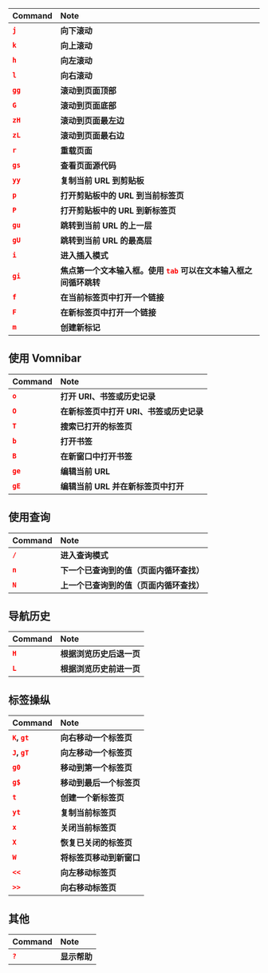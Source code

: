 <table>
<thead><tr>
<th align="left">Command</th>
<th align="left">Note</th>
</tr></thead>
<tbody>
<tr>
<td align="left" style="font-weight:bold;font-size=14px;">
<code style="color:red">j</code>
</td>
<td align="left" style="font-weight:bold;font-size=14px;">向下滚动</td>
</tr>
<tr>
<td align="left" style="font-weight:bold;font-size=14px;">
<code style="color:red">k</code>
</td>
<td align="left" style="font-weight:bold;font-size=14px;">向上滚动</td>
</tr>
<tr>
<td align="left" style="font-weight:bold;font-size=14px;"><code style="color:red">h</code></td>
<td align="left" style="font-weight:bold;font-size=14px;">向左滚动</td>
</tr>
<tr>
<td align="left" style="font-weight:bold;font-size=14px;"><code style="color:red">l</code></td>
<td align="left" style="font-weight:bold;font-size=14px;">向右滚动</td>
</tr>
<tr>
<td align="left" style="font-weight:bold;font-size=14px;"><code style="color:red">gg</code></td>
<td align="left" style="font-weight:bold;font-size=14px;">滚动到页面顶部</td>
</tr>
<tr>
<td align="left" style="font-weight:bold;font-size=14px;"><code style="color:red">G</code></td>
<td align="left" style="font-weight:bold;font-size=14px;">滚动到页面底部</td>
</tr>
<tr>
<td align="left" style="font-weight:bold;font-size=14px;"><code style="color:red">zH</code></td>
<td align="left" style="font-weight:bold;font-size=14px;">滚动到页面最左边</td>
</tr>
<tr>
<td align="left" style="font-weight:bold;font-size=14px;"><code style="color:red">zL</code></td>
<td align="left" style="font-weight:bold;font-size=14px;">滚动到页面最右边</td>
</tr>
<tr>
<td align="left" style="font-weight:bold;font-size=14px;"><code style="color:red">r</code></td>
<td align="left" style="font-weight:bold;font-size=14px;">重载页面</td>
</tr>
<tr>
<td align="left" style="font-weight:bold;font-size=14px;"><code style="color:red">gs</code></td>
<td align="left" style="font-weight:bold;font-size=14px;">查看页面源代码</td>
</tr>
<tr>
<td align="left" style="font-weight:bold;font-size=14px;"><code style="color:red">yy</code></td>
<td align="left" style="font-weight:bold;font-size=14px;">复制当前 URL 到剪贴板</td>
</tr>
<tr>
<td align="left" style="font-weight:bold;font-size=14px;"><code style="color:red">p</code></td>
<td align="left" style="font-weight:bold;font-size=14px;">打开剪贴板中的 URL 到当前标签页</td>
</tr>
<tr>
<td align="left" style="font-weight:bold;font-size=14px;"><code style="color:red">P</code></td>
<td align="left" style="font-weight:bold;font-size=14px;">打开剪贴板中的 URL 到新标签页</td>
</tr>
<tr>
<td align="left" style="font-weight:bold;font-size=14px;"><code style="color:red">gu</code></td>
<td align="left" style="font-weight:bold;font-size=14px;">跳转到当前 URL 的上一层</td>
</tr>
<tr>
<td align="left" style="font-weight:bold;font-size=14px;"><code style="color:red">gU</code></td>
<td align="left" style="font-weight:bold;font-size=14px;">跳转到当前 URL 的最高层</td>
</tr>
<tr>
<td align="left" style="font-weight:bold;font-size=14px;"><code style="color:red">i</code></td>
<td align="left" style="font-weight:bold;font-size=14px;">进入插入模式</td>
</tr>
<tr>
<td align="left" style="font-weight:bold;font-size=14px;"><code style="color:red">gi</code></td>
<td align="left" style="font-weight:bold;font-size=14px;">焦点第一个文本输入框。使用 <code style="color:red">tab</code> 可以在文本输入框之间循环跳转</td>
</tr>
<tr>
<td align="left" style="font-weight:bold;font-size=14px;"><code style="color:red">f</code></td>
<td align="left" style="font-weight:bold;font-size=14px;">在当前标签页中打开一个链接</td>
</tr>
<tr>
<td align="left" style="font-weight:bold;font-size=14px;"><code style="color:red">F</code></td>
<td align="left" style="font-weight:bold;font-size=14px;">在新标签页中打开一个链接</td>
</tr>
<tr>
<td align="left" style="font-weight:bold;font-size=14px;"><code style="color:red">m</code></td>
<td align="left" style="font-weight:bold;font-size=14px;">创建新标记</td>
</tr>
</tbody>
</table>
<h2>使用 Vomnibar</h2>
<table>
<thead><tr>
<th align="left">Command</th>
<th align="left">Note</th>
</tr></thead>
<tbody>
<tr>
<td align="left" style="font-weight:bold;font-size=14px;"><code style="color:red">o</code></td>
<td align="left" style="font-weight:bold;font-size=14px;">打开 URl、书签或历史记录</td>
</tr>
<tr>
<td align="left" style="font-weight:bold;font-size=14px;"><code style="color:red">O</code></td>
<td align="left" style="font-weight:bold;font-size=14px;">在新标签页中打开 URl、书签或历史记录</td>
</tr>
<tr>
<td align="left" style="font-weight:bold;font-size=14px;"><code style="color:red">T</code></td>
<td align="left" style="font-weight:bold;font-size=14px;">搜索已打开的标签页</td>
</tr>
<tr>
<td align="left" style="font-weight:bold;font-size=14px;"><code style="color:red">b</code></td>
<td align="left" style="font-weight:bold;font-size=14px;">打开书签</td>
</tr>
<tr>
<td align="left" style="font-weight:bold;font-size=14px;"><code style="color:red">B</code></td>
<td align="left" style="font-weight:bold;font-size=14px;">在新窗口中打开书签</td>
</tr>
<tr>
<td align="left" style="font-weight:bold;font-size=14px;"><code style="color:red">ge</code></td>
<td align="left" style="font-weight:bold;font-size=14px;">编辑当前 URL</td>
</tr>
<tr>
<td align="left" style="font-weight:bold;font-size=14px;"><code style="color:red">gE</code></td>
<td align="left" style="font-weight:bold;font-size=14px;">编辑当前 URL 并在新标签页中打开</td>
</tr>
</tbody>
</table>
<h2>使用查询</h2>
<table>
<thead><tr>
<th align="left">Command</th>
<th align="left">Note</th>
</tr></thead>
<tbody>
<tr>
<td align="left" style="font-weight:bold;font-size=14px;"><code style="color:red">/</code></td>
<td align="left" style="font-weight:bold;font-size=14px;">进入查询模式</td>
</tr>
<tr>
<td align="left" style="font-weight:bold;font-size=14px;"><code style="color:red">n</code></td>
<td align="left" style="font-weight:bold;font-size=14px;">下一个已查询到的值（页面内循环查找）</td>
</tr>
<tr>
<td align="left" style="font-weight:bold;font-size=14px;"><code style="color:red">N</code></td>
<td align="left" style="font-weight:bold;font-size=14px;">上一个已查询到的值（页面内循环查找）</td>
</tr>
</tbody>
</table>
<h2>导航历史</h2>
<table>
<thead><tr>
<th align="left">Command</th>
<th align="left">Note</th>
</tr></thead>
<tbody>
<tr>
<td align="left" style="font-weight:bold;font-size=14px;"><code style="color:red">H</code></td>
<td align="left" style="font-weight:bold;font-size=14px;">根据浏览历史后退一页</td>
</tr>
<tr>
<td align="left" style="font-weight:bold;font-size=14px;"><code style="color:red">L</code></td>
<td align="left" style="font-weight:bold;font-size=14px;">根据浏览历史前进一页</td>
</tr>
</tbody>
</table>
<h2>标签操纵</h2>
<table>
<thead><tr>
<th align="left">Command</th>
<th align="left">Note</th>
</tr></thead>
<tbody>
<tr>
<td align="left" style="font-weight:bold;font-size=14px;">
<code style="color:red">K</code>, <code style="color:red">gt</code>
</td>
<td align="left" style="font-weight:bold;font-size=14px;">向右移动一个标签页</td>
</tr>
<tr>
<td align="left" style="font-weight:bold;font-size=14px;">
<code style="color:red">J</code>, <code style="color:red">gT</code>
</td>
<td align="left" style="font-weight:bold;font-size=14px;">向左移动一个标签页</td>
</tr>
<tr>
<td align="left" style="font-weight:bold;font-size=14px;"><code style="color:red">g0</code></td>
<td align="left" style="font-weight:bold;font-size=14px;">移动到第一个标签页</td>
</tr>
<tr>
<td align="left" style="font-weight:bold;font-size=14px;"><code style="color:red">g$</code></td>
<td align="left" style="font-weight:bold;font-size=14px;">移动到最后一个标签页</td>
</tr>
<tr>
<td align="left" style="font-weight:bold;font-size=14px;"><code style="color:red">t</code></td>
<td align="left" style="font-weight:bold;font-size=14px;">创建一个新标签页</td>
</tr>
<tr>
<td align="left" style="font-weight:bold;font-size=14px;"><code style="color:red">yt</code></td>
<td align="left" style="font-weight:bold;font-size=14px;">复制当前标签页</td>
</tr>
<tr>
<td align="left" style="font-weight:bold;font-size=14px;"><code style="color:red">x</code></td>
<td align="left" style="font-weight:bold;font-size=14px;">关闭当前标签页</td>
</tr>
<tr>
<td align="left" style="font-weight:bold;font-size=14px;"><code style="color:red">X</code></td>
<td align="left" style="font-weight:bold;font-size=14px;">恢复已关闭的标签页</td>
</tr>
<tr>
<td align="left" style="font-weight:bold;font-size=14px;"><code style="color:red">W</code></td>
<td align="left" style="font-weight:bold;font-size=14px;">将标签页移动到新窗口</td>
</tr>
<tr>
<td align="left" style="font-weight:bold;font-size=14px;"><code style="color:red">&lt;&lt;</code></td>
<td align="left" style="font-weight:bold;font-size=14px;">向左移动标签页</td>
</tr>
<tr>
<td align="left" style="font-weight:bold;font-size=14px;"><code style="color:red">&gt;&gt;</code></td>
<td align="left" style="font-weight:bold;font-size=14px;">向右移动标签页</td>
</tr>
</tbody>
</table>
<h2>其他</h2>
<table>
<thead><tr>
<th align="left">Command</th>
<th align="left">Note</th>
</tr></thead>
<tbody><tr>
<td align="left" style="font-weight:bold;font-size=14px;"><code style="color:red">?</code></td>
<td align="left" style="font-weight:bold;font-size=14px;">显示帮助</td>
</tr></tbody>

</table>